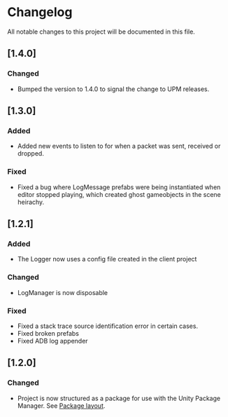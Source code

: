 # Changelog
All notable changes to this project will be documented in this file.

## [1.4.0]
### Changed
- Bumped the version to 1.4.0 to signal the change to UPM releases.

## [1.3.0]
### Added
- Added new events to listen to for when a packet was sent, received or dropped.

### Fixed
- Fixed a bug where LogMessage prefabs were being instantiated when editor stopped playing, which created ghost gameobjects in the scene heirachy.

## [1.2.1]
### Added
- The Logger now uses a config file created in the client project

### Changed
- LogManager is now disposable

### Fixed
- Fixed a stack trace source identification error in certain cases.
- Fixed broken prefabs
- Fixed ADB log appender

## [1.2.0]
### Changed
- Project is now structured as a package for use with the Unity Package Manager. See [Package layout](https://docs.unity3d.com/2019.1/Documentation/Manual/cus-layout.html).
